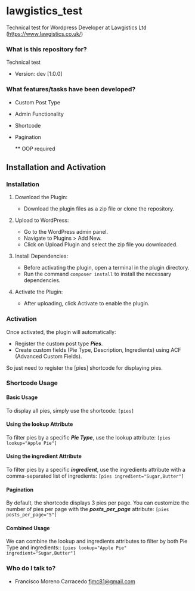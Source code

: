 # lawgistics_test
Technical test for Wordpress Developer at Lawgistics Ltd (https://www.lawgistics.co.uk/)


### What is this repository for? ###
Technical test

* Version: dev [1.0.0]

### What features/tasks have been developed? ###

* Custom Post Type
* Admin Functionality
* Shortcode
* Pagination

    ** OOP required

## Installation and Activation ##

### Installation ###

1. Download the Plugin:
    - Download the plugin files as a zip file or clone the repository.

2. Upload to WordPress:
    - Go to the WordPress admin panel.
    - Navigate to Plugins > Add New.
    - Click on Upload Plugin and select the zip file you downloaded.

3. Install Dependencies:
    - Before activating the plugin, open a terminal in the plugin directory.
    - Run the command ```composer install``` to install the necessary dependencies.

4. Activate the Plugin:
    - After uploading, click Activate to enable the plugin.

### Activation ###

Once activated, the plugin will automatically:

* Register the custom post type ***Pies***.
* Create custom fields (Pie Type, Description, Ingredients) using ACF (Advanced Custom Fields).

So just need to register the [pies] shortcode for displaying pies.

### Shortcode Usage ###

#### Basic Usage ####
To display all pies, simply use the shortcode:   ``` [pies] ```

#### Using the lookup Attribute ####
To filter pies by a specific ***Pie Type***, use the lookup attribute:  ``` [pies lookup="Apple Pie"] ```

#### Using the ingredient Attribute ####
To filter pies by a specific ***ingredient***, use the ingredients attribute with a comma-separated list of ingredients:  ``` [pies ingredient="Sugar,Butter"] ```

#### Pagination ####
By default, the shortcode displays 3 pies per page. You can customize the number of pies per page with the ***posts_per_page*** attribute:  ``` [pies posts_per_page="5"] ```

#### Combined Usage ####
We can combine the lookup and ingredients attributes to filter by both Pie Type and ingredients::   ``` [pies lookup="Apple Pie" ingredient="Sugar,Butter"] ```

### Who do I talk to? ###

* Francisco Moreno Carracedo <fjmc81@gmail.com>